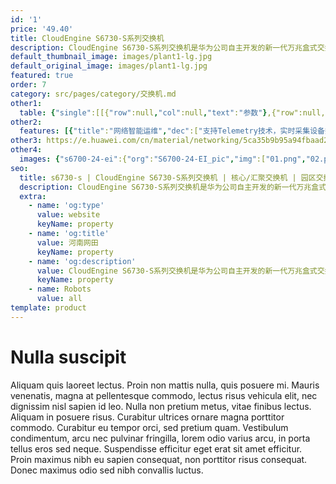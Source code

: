 ```yaml
---
id: '1'
price: '49.40'
title: CloudEngine S6730-S系列交换机
description: CloudEngine S6730-S系列交换机是华为公司自主开发的新一代万兆盒式交换机，提供全线速万兆接入接口和40GE上行接口。同时支持丰富的业务特性、完善的安全控制策略、丰富的QoS等特性以满足园区和数据中心网络的可扩展性、可靠性、可管理性及安全性等诸多挑战。
default_thumbnail_image: images/plant1-lg.jpg
default_original_image: images/plant1-lg.jpg
featured: true
order: 7
category: src/pages/category/交换机.md
other1: 
  table: {"single":[[{"row":null,"col":null,"text":"参数"},{"row":null,"col":null,"text":"CloudEngine S6730-S24X6Q"}],[{"row":null,"col":null,"text":"包转发率"},{"row":null,"col":null,"text":"720M/792M"}],[{"row":null,"col":null,"text":"交换容量"},{"row":null,"col":null,"text":"2.56T/25.6T"}],[{"row":null,"col":null,"text":"固定端口"},{"row":null,"col":null,"text":"24个10GE SFP+端口，6个40GE QSFP端口"}],[{"row":null,"col":null,"text":"VxLAN特性"},{"row":null,"col":null,"text":"支持VxLAN二层网关、三层网关\n支持集中式网关，分布式网关\n支持BGP-EVPN\n支持通过Netconf进行配置"}],[{"row":null,"col":null,"text":"SVF极简运维"},{"row":null,"col":null,"text":"支持作为Parent管理接入交换机和AP\n支持2层AS架构"}],[{"row":null,"col":null,"text":"iPCA质量感知"},{"row":null,"col":null,"text":"支持直接对业务报文标记以获得丢包数量和丢包率的实时统计\n支持二三层网络网络级和设备级丢包数量和丢包率统计"}],[{"row":null,"col":null,"text":"安全特性"},{"row":null,"col":null,"text":"支持加密通信分析（ECA）\n支持威胁诱捕技术\n支持全网安全协防"}],[{"row":null,"col":null,"text":"互通性"},{"row":null,"col":null,"text":"VBST基于VLAN生成树协议（和PVST/PVST+/RPVST 互通）\nLNP 链路类型协商协议（和DTP相似功能）\nVCMP VLAN集中管理协议（和VTP相似功能）"}]]}
other2:
  features: [{"title":"网络智能运维","dec":["支持Telemetry技术，实时采集设备数据，配合园区网络分析器及时发现影响用户体验的网络问题，精准保障用户体验"]},{"title":"自动化网络服务","dec":["基于VxLAN的网络虚拟化，业务网络自动化部署，实现“一网多用”，降低OPEX 80%。"]},{"title":"集成安全能力","dec":["通过内置的安全探针识别潜在的威胁流量，配合HiSec Insight系统进行安全威胁事件检测，实现全网安全协防。"]}]
other3: https://e.huawei.com/cn/material/networking/5ca35b9b95a94fbaad20de9f14fc758e
other4:
  images: {"s6700-24-ei":{"org":"S6700-24-EI_pic","img":["01.png","02.png","03.png","04.png","08.png"]}}
seo:
  title: s6730-s | CloudEngine S6730-S系列交换机 | 核心/汇聚交换机 | 园区交换机 | 交换机 | 企业网络
  description: CloudEngine S6730-S系列交换机是华为公司自主开发的新一代万兆盒式交换机，提供全线速万兆接入接口和40GE上行接口。同时支持丰富的业务特性、完善的安全控制策略、丰富的QoS等特性以满足园区和数据中心网络的可扩展性、可靠性、可管理性及安全性等诸多挑战。
  extra:
    - name: 'og:type'
      value: website
      keyName: property
    - name: 'og:title'
      value: 河南网田
      keyName: property
    - name: 'og:description'
      value: CloudEngine S6730-S系列交换机是华为公司自主开发的新一代万兆盒式交换机，提供全线速万兆接入接口和40GE上行接口。同时支持丰富的业务特性、完善的安全控制策略、丰富的QoS等特性以满足园区和数据中心网络的可扩展性、可靠性、可管理性及安全性等诸多挑战。
      keyName: property
    - name: Robots
      value: all
template: product
---
```


# Nulla suscipit

Aliquam quis laoreet lectus. Proin non mattis nulla, quis posuere mi. Mauris venenatis, magna at pellentesque commodo, lectus risus vehicula elit, nec dignissim nisl sapien id leo. Nulla non pretium metus, vitae finibus lectus. Aliquam in posuere risus. Curabitur ultrices ornare magna porttitor commodo. Curabitur eu tempor orci, sed pretium quam. Vestibulum condimentum, arcu nec pulvinar fringilla, lorem odio varius arcu, in porta tellus eros sed neque. Suspendisse efficitur eget erat sit amet efficitur. Proin maximus nibh eu sapien consequat, non porttitor risus consequat. Donec maximus odio sed nibh convallis luctus.